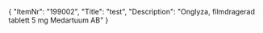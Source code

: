 {
  "ItemNr": "199002",
  "Title": "test",
  "Description": "Onglyza, filmdragerad tablett 5 mg Medartuum AB"
}
